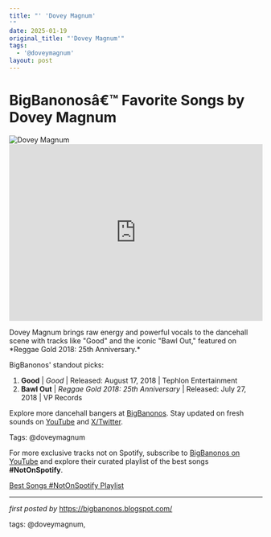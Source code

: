 ```yaml
---
title: "' 'Dovey Magnum'
'"
date: 2025-01-19
original_title: "'Dovey Magnum'"
tags:
  - '@doveymagnum'
layout: post
---
```

 <!-- Title of the Post -->
<h1 >BigBanonosâ€™ Favorite Songs by Dovey Magnum</h1> <!-- Featured Image -->
<div > <img src="https://i.scdn.co/image/ab67616d00001e02f333db1b3cbcf424c4c11efb" alt="Dovey Magnum">
</div> <!-- Spotify Embed -->
<div > <iframe src="https://open.spotify.com/embed/playlist/3J1UHGodPnsL0s1QroxAjZ?utm_source=generator" width="100%" height="352" frameBorder="0" allowfullscreen="" allow="autoplay; clipboard-write; encrypted-media; fullscreen; picture-in-picture" loading="lazy"></iframe>
</div> <!-- Introductory Text -->
<p >Dovey Magnum brings raw energy and powerful vocals to the dancehall scene with tracks like "Good" and the iconic "Bawl Out," featured on *Reggae Gold 2018: 25th Anniversary.*</p> <!-- Song Highlights -->
<div > <p>BigBanonos' standout picks:</p> <ol> <li><strong>Good</strong> | <em>Good</em> | Released: August 17, 2018 | Tephlon Entertainment</li> <li><strong>Bawl Out</strong> | <em>Reggae Gold 2018: 25th Anniversary</em> | Released: July 27, 2018 | VP Records</li> </ol>
</div> <!-- Footer Links -->
<div > <p>Explore more dancehall bangers at <a href="https://bigbanonos.blogspot.com/" target="_blank">BigBanonos</a>. Stay updated on fresh sounds on <a href="https://www.youtube.com/@BigBanonos" target="_blank">YouTube</a> and <a href="https://x.com/bigbanonos" target="_blank">X/Twitter</a>.</p>
</div> <!-- Tags -->
<p >Tags: @doveymagnum</p>


<!--Subscribe and Playlist Links-->
<div>
    <p>For more exclusive tracks not on Spotify, subscribe to <a href="https://www.youtube.com/@BigBanonos" target="_blank">BigBanonos on YouTube</a> and explore their curated playlist of the best songs <strong>#NotOnSpotify</strong>.</p>
    <p><a href="https://www.youtube.com/playlist?list=PLtuNtuTatqI0kFahUCbtbfenC_ET5O_tr" target="_blank">Best Songs #NotOnSpotify Playlist<br /></a></p></div>

<hr />

<p><em>first posted by</em> <a href="https://bigbanonos.blogspot.com/" rel="noopener" target="_new">https://bigbanonos.blogspot.com/</a></p>

<p>tags: @doveymagnum,</p>
